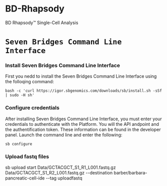 # BD-Rhapsody
BD Rhapsody™ Single-Cell Analysis


# `Seven Bridges Command Line Interface`

### Install Seven Bridges Command Line Interface
First you nedd to install the Seven Bridges Command Line Interface using the folloqing command:

```bash -c 'curl https://igor.sbgenomics.com/downloads/sb/install.sh -sSf | sudo -H sh'```
### Configure credentials 
After installing Seven Bridges Command Line Interface, you must enter your credentials to authenticate with the Platform. You will the API andpoint and the authentification token. These information can be found in the developer panel.
Launch the command line and enter the following:

``` sb configure ```

###  Upload fastq files 

sb upload start Data/GCTACGCT_S1_R1_L001.fastq.gz Data/GCTACGCT_S1_R2_L001.fastq.gz --destination barber/barbara-pancreatic-cell-ide --tag uploadfastq

